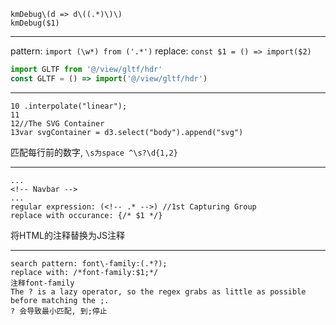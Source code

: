
```
kmDebug\(d => d\((.*)\)\)
kmDebug($1)
```

--- 
pattern: `import (\w*) from ('.*')`
replace: `const $1 = () => import($2)`
```ts
import GLTF from '@/view/gltf/hdr'
const GLTF = () => import('@/view/gltf/hdr')
```

--- 
```
10 .interpolate("linear");
11
12//The SVG Container
13var svgContainer = d3.select("body").append("svg")
```
匹配每行前的数字, `\s为space ^\s?\d{1,2}`

--- 
```
...
<!-- Navbar -->
...
regular expression: (<!-- .* -->) //1st Capturing Group 
replace with occurance: {/* $1 */} 
```
将HTML的注释替换为JS注释 

--- 
```
search pattern: font\-family:(.*?);
replace with: /*font-family:$1;*/
注释font-family
The ? is a lazy operator, so the regex grabs as little as possible before matching the ;.
? 会导致最小匹配, 到;停止
```